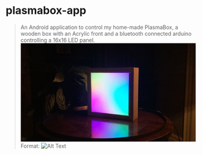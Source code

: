 # plasmabox-app
> An Android application to control my home-made PlasmaBox, a wooden box with an Acrylic front and a bluetooth connected arduino controlling a 16x16 LED panel.
![See it in action!](/plasmabox.gif)
Format: ![Alt Text](url)

